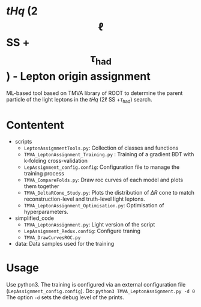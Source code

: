 # $tHq$ (2$$\ell$$ SS +$$\tau_{\text{had}}$$) - Lepton origin assignment

ML-based tool based on TMVA library of ROOT to determine the parent particle of the light leptons in the  $tHq$ (2$\ell$ SS +$\tau_{\text{had}}$) search.


# Contentent

  - scripts
      - `LeptonAssignmentTools.py`: Collection of classes and functions
      - `TMVA_LeptonAssignment_Training.py` : Training of a gradient BDT with k-folding cross-validation
      - `LepAssignment_config.config`: Configuration file to manage the training process 
      - `TMVA_CompareFolds.py`: Draw roc curves of each model and plots them together
      - `TMVA_DeltaRCone_Study.py`: Plots the distribution of $\Delta R$ cone to match reconstruction-level and truth-level light leptons.
      - `TMVA_LeptonAssignment_Optimisation.py`: Optimisation of hyperparameters. 
  - simplified_code
      - `TMVA_LeptonAssignment.py`: Light version of the script 
      - `LepAssignment_Redux.config`: Configure traning
      - `TMVA_DrawCurvesROC.py`
- data: Data samples used for the training

# Usage

Use python3. The training is configured via an external configuration file (`LepAssignment_config.config`).
Do:
 `python3 TMVA_LeptonAssignment.py -d 0 `
 The option `-d` sets the debug level of the prints.

